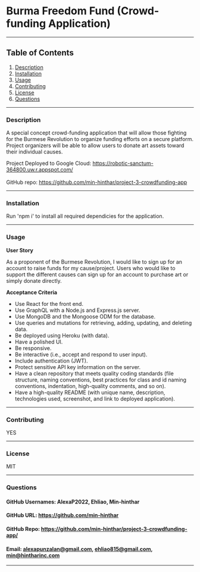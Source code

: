 # Burma Freedom Fund (Crowd-funding Application)


-----

## Table of Contents
1. [Description](#description)
2. [Installation](#installation)
3. [Usage](#usage)
4. [Contributing](#contributing)
6. [License](#license)
7. [Questions](#questions)

-----

### Description 
 A special concept crowd-funding application that will allow those fighting for the Burmese Revolution to organize funding efforts on a secure platform.  Project organizers will be able to allow users to donate art assets toward their individual causes. 

Project Deployed to Google Cloud: https://robotic-sanctum-364800.uw.r.appspot.com/<br><br>
GitHub repo: https://github.com/min-hinthar/project-3-crowdfunding-app

-----

### Installation 
Run 'npm i' to install all required dependicies for the application. 

-----

### Usage 
<b>User Story</b><br>
<p>As a proponent of the Burmese Revolution, I would like to sign up for an account to raise funds for my cause/project.  Users who would like to support the different causes can sign up for an account to purchase art or simply donate directly.</p>

<b>Acceptance Criteria</b><br>
<ul>
<li>Use React for the front end.</li>

<li>Use GraphQL with a Node.js and Express.js server.</li>

<li>Use MongoDB and the Mongoose ODM for the database.</li>

<li>Use queries and mutations for retrieving, adding, updating, and deleting data.</li>

<li>Be deployed using Heroku (with data).</li>

<li>Have a polished UI.</li>

<li>Be responsive.</li>

<li>Be interactive (i.e., accept and respond to user input).</li>

<li>Include authentication (JWT).</li>

<li>Protect sensitive API key information on the server.</li>

<li>Have a clean repository that meets quality coding standards (file structure, naming conventions, best practices for class and id naming conventions, indentation, high-quality comments, and so on).</li>

<li>Have a high-quality README (with unique name, description, technologies used, screenshot, and link to deployed application).</li>
</ul>

-----

### Contributing 
YES 

-----

### License 
MIT 

-----

### Questions 

#### GitHub Usernames: AlexaP2022, Ehliao, Min-hinthar 

#### GitHub URL: https://github.com/min-hinthar

#### GitHub Repo: https://github.com/min-hinthar/project-3-crowdfunding-app/

#### Email: alexapunzalan@gmail.com, ehliao815@gmail.com, min@hintharinc.com

-----
